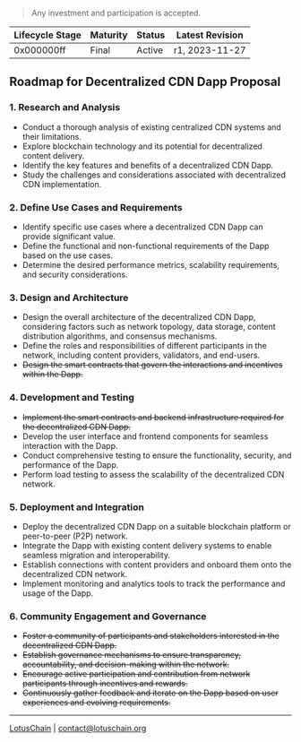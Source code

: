 > Any investment and participation is accepted.

| Lifecycle Stage | Maturity      | Status | Latest Revision |
|-----------------|---------------|--------|-----------------|
| 0x000000ff      | Final         | Active | r1, 2023-11-27  |

## Roadmap for Decentralized CDN Dapp Proposal

### 1. Research and Analysis
   - Conduct a thorough analysis of existing centralized CDN systems and their limitations.
   - Explore blockchain technology and its potential for decentralized content delivery.
   - Identify the key features and benefits of a decentralized CDN Dapp.
   - Study the challenges and considerations associated with decentralized CDN implementation.

### 2. Define Use Cases and Requirements
   - Identify specific use cases where a decentralized CDN Dapp can provide significant value.
   - Define the functional and non-functional requirements of the Dapp based on the use cases.
   - Determine the desired performance metrics, scalability requirements, and security considerations.

### 3. Design and Architecture
   - Design the overall architecture of the decentralized CDN Dapp, considering factors such as network topology, data storage, content distribution algorithms, and consensus mechanisms.
   - Define the roles and responsibilities of different participants in the network, including content providers, validators, and end-users.
   - <s>Design the smart contracts that govern the interactions and incentives within the Dapp.</s>

### 4. Development and Testing
   - <s>Implement the smart contracts and backend infrastructure required for the decentralized CDN Dapp.</s>
   - Develop the user interface and frontend components for seamless interaction with the Dapp.
   - Conduct comprehensive testing to ensure the functionality, security, and performance of the Dapp.
   - Perform load testing to assess the scalability of the decentralized CDN network.

### 5. Deployment and Integration
   - Deploy the decentralized CDN Dapp on a suitable blockchain platform or peer-to-peer (P2P) network.</s>
   - Integrate the Dapp with existing content delivery systems to enable seamless migration and interoperability.
   - Establish connections with content providers and onboard them onto the decentralized CDN network.
   - Implement monitoring and analytics tools to track the performance and usage of the Dapp.

### 6. Community Engagement and Governance
   - <s>Foster a community of participants and stakeholders interested in the decentralized CDN Dapp.</s>
   - <s>Establish governance mechanisms to ensure transparency, accountability, and decision-making within the network.</s>
   - <s>Encourage active participation and contribution from network participants through incentives and rewards.</s>
   - <s>Continuously gather feedback and iterate on the Dapp based on user experiences and evolving requirements.</s>


---

[LotusChain](https://lotuschain.org) | contact@lotuschain.org
